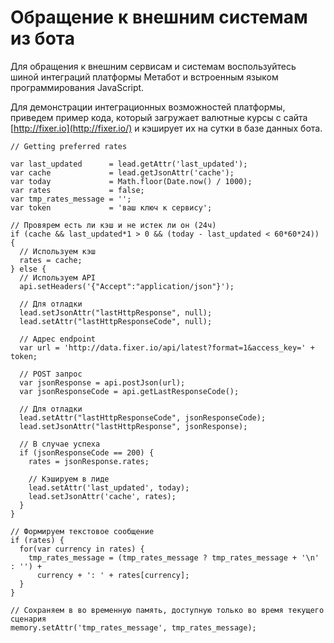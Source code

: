 # Обращение к внешним системам из бота

Для обращения к внешним сервисам и системам воспользуйтесь шиной интеграций платформы Метабот и встроенным языком программирования JavaScript.

Для демонстрации интеграционных возможностей платформы, приведем пример кода, который загружает валютные курсы с сайта [http://fixer.io](http://fixer.io/) и кэширует их на сутки в базе данных бота.

```text
// Getting preferred rates

var last_updated      = lead.getAttr('last_updated');
var cache             = lead.getJsonAttr('cache');
var today             = Math.floor(Date.now() / 1000);
var rates             = false;
var tmp_rates_message = '';
var token             = 'ваш ключ к сервису';

// Провярем есть ли кэш и не истек ли он (24ч)
if (cache && last_updated*1 > 0 && (today - last_updated < 60*60*24))
{ 
  // Используем кэш
  rates = cache;  
} else {
  // Используем API
  api.setHeaders('{"Accept":"application/json"}');

  // Для отладки
  lead.setJsonAttr("lastHttpResponse", null); 
  lead.setAttr("lastHttpResponseCode", null); 

  // Адрес endpoint
  var url = 'http://data.fixer.io/api/latest?format=1&access_key=' + token;

  // POST запрос
  var jsonResponse = api.postJson(url); 
  var jsonResponseCode = api.getLastResponseCode();

  // Для отладки
  lead.setAttr("lastHttpResponseCode", jsonResponseCode); 
  lead.setJsonAttr("lastHttpResponse", jsonResponse); 

  // В случае успеха
  if (jsonResponseCode == 200) { 
    rates = jsonResponse.rates;
    
    // Кэшируем в лиде
    lead.setAttr('last_updated', today);
    lead.setJsonAttr('cache', rates);
  } 
}

// Формируем текстовое сообщение
if (rates) {
  for(var currency in rates) {
    tmp_rates_message = (tmp_rates_message ? tmp_rates_message + '\n' : '') + 
      currency + ': ' + rates[currency];
  }
}

// Сохраняем в во временную память, доступную только во время текущего сценария
memory.setAttr('tmp_rates_message', tmp_rates_message);
```

